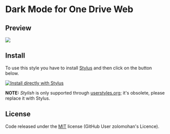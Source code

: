 # Dark Mode for One Drive Web

## Preview

![](https://i.imgur.com/0AG06vm.png)

## Install

To use this style you have to install [Stylus](https://add0n.com/stylus.html) and then click on the button below.

[![Install directly with Stylus][badge]][style]

[badge]: https://img.shields.io/badge/Install%20directly%20with-Stylus-116b59.svg?longCache=true&style=for-the-badge
[style]: https://raw.githubusercontent.com/IdioticBuffoonery/Browser-Styles-and-Scripts/main/stylus/OneDrive/OneDrive.user.css

**NOTE:** _Stylish_ is only supported through [userstyles.org](https://userstyles.org/styles/142096); it's obsolete, please replace it with Stylus.

## License

Code released under the [MIT](https://github.com/zolomohan/stylus-onedrive-dark/blob/master/LICENSE) license (GitHub User zolomohan's Licence).
